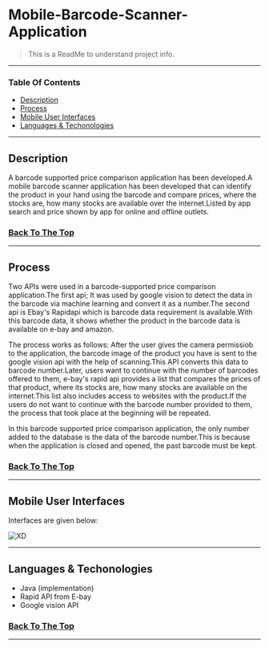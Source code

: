 # Mobile-Barcode-Scanner-Application

>This is a ReadMe to understand project info.

---

### Table Of Contents

- [Description](#description)
- [Process](#process)
- [Mobile User Interfaces](#mobile-user-interfaces)
- [Languages & Techonologies](#languages-techonologies)



---

## Description

A barcode supported price comparison application has been developed.A mobile barcode scanner application has been developed that can identify the product in your hand using the barcode and compare prices, where the stocks are, how many stocks are available over the internet.Listed by app search and price shown by app for online and offline outlets.


### [Back To The Top](#Mobile-Barcode-Scanner-Application)

---

## Process

Two APIs were used in a barcode-supported price comparison application.The first api; It was used by google vision to detect the data in the barcode via machine learning and convert it as a number.The second api is Ebay's Rapidapi which is barcode data requirement is available.With this barcode data, it shows whether the product in the barcode data is available on e-bay and amazon.

The process works as follows:
After the user gives the camera permissiob to the application, the barcode image of the product you have is sent to the google vision api with the help of scanning.This API converts this data to barcode number.Later, users want to continue with the number of barcodes offered to them, e-bay's rapid api provides a list that compares the prices of that product, where its stocks are, how many stocks are available on the internet.This list also includes access to websites with the product.If the users do not want to continue with the barcode number provided to them, the process that took place at the beginning will be repeated.

In this barcode supported price comparison application, the only number added to the database is the data of the barcode number.This is because when the application is closed and opened, the past barcode must be kept. 



### [Back To The Top](#Mobile-Barcode-Scanner-Application)

---


## Mobile User Interfaces

Interfaces are given below:

![XD]()

---


## Languages & Techonologies

- Java (implementation)
- Rapid API from E-bay
- Google vision API


### [Back To The Top](#Mobile-Barcode-Scanner-Application)

---



